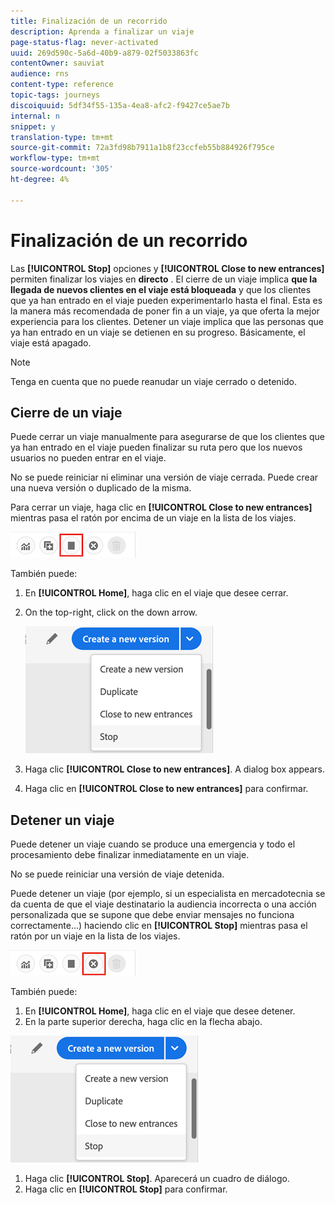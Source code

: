 ```yaml
---
title: Finalización de un recorrido
description: Aprenda a finalizar un viaje
page-status-flag: never-activated
uuid: 269d590c-5a6d-40b9-a879-02f5033863fc
contentOwner: sauviat
audience: rns
content-type: reference
topic-tags: journeys
discoiquuid: 5df34f55-135a-4ea8-afc2-f9427ce5ae7b
internal: n
snippet: y
translation-type: tm+mt
source-git-commit: 72a3fd98b7911a1b8f23ccfeb55b884926f795ce
workflow-type: tm+mt
source-wordcount: '305'
ht-degree: 4%

---
```



# Finalización de un recorrido

Las **[!UICONTROL Stop]** opciones y **[!UICONTROL Close to new entrances]** permiten finalizar los viajes en **directo** . El cierre de un viaje implica **que la llegada de nuevos clientes en el viaje está bloqueada** y que los clientes que ya han entrado en el viaje pueden experimentarlo hasta el final. Esta es la manera más recomendada de poner fin a un viaje, ya que oferta la mejor experiencia para los clientes. Detener un viaje implica que las personas que ya han entrado en un viaje se detienen en su progreso. Básicamente, el viaje está apagado.

>[!NOTE]
>
>Tenga en cuenta que no puede reanudar un viaje cerrado o detenido.

## Cierre de un viaje

Puede cerrar un viaje manualmente para asegurarse de que los clientes que ya han entrado en el viaje pueden finalizar su ruta pero que los nuevos usuarios no pueden entrar en el viaje.

No se puede reiniciar ni eliminar una versión de viaje cerrada. Puede crear una nueva versión o duplicado de la misma.

Para cerrar un viaje, haga clic en **[!UICONTROL Close to new entrances]** mientras pasa el ratón por encima de un viaje en la lista de los viajes.

![](../assets/do-not-localize/journey-finish-quick-action.png)

También puede:

1. En **[!UICONTROL Home]**, haga clic en el viaje que desee cerrar.
1. On the top-right, click on the down arrow.

   ![](../assets/finish_drop_down_list.png)

1. Haga clic **[!UICONTROL Close to new entrances]**. A dialog box appears.
1. Haga clic en **[!UICONTROL Close to new entrances]** para confirmar.

## Detener un viaje

Puede detener un viaje cuando se produce una emergencia y todo el procesamiento debe finalizar inmediatamente en un viaje.

No se puede reiniciar una versión de viaje detenida.

Puede detener un viaje (por ejemplo, si un especialista en mercadotecnia se da cuenta de que el viaje destinatario la audiencia incorrecta o una acción personalizada que se supone que debe enviar mensajes no funciona correctamente...) haciendo clic en **[!UICONTROL Stop]** mientras pasa el ratón por un viaje en la lista de los viajes.

![](../assets/do-not-localize/journey-stop-quick-action.png)

También puede:

1. En **[!UICONTROL Home]**, haga clic en el viaje que desee detener.
1. En la parte superior derecha, haga clic en la flecha abajo.

![](../assets/finish_drop_down_list.png)

1. Haga clic **[!UICONTROL Stop]**. Aparecerá un cuadro de diálogo.
1. Haga clic en **[!UICONTROL Stop]** para confirmar.

